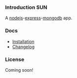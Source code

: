 ### Introduction SUN

A [nodejs](https://npmjs.org)-[express](https://npmjs.org/package/express)-[mongodb](https://npmjs.org/package/mongodb) app.

### Docs

- [Installation](https://github.com/vsnguyen/sun/wiki/Installation)
- [Changelog](https://github.com/vsnguyen/sun/wiki/Changelog)

### License

Coming soon!